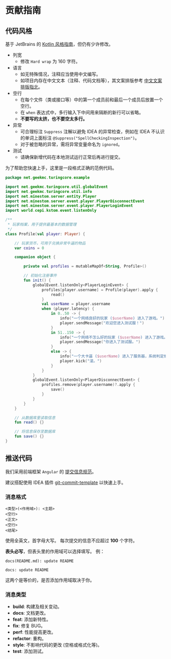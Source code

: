 # 贡献指南

## 代码风格

基于 JetBrains 的 [Kotlin 风格指南](https://kotlinlang.org/docs/coding-conventions.html#names-for-test-methods)，但仍有少许修改。

- 列宽
    - 修改 `Hard wrap` 为 160 字符。
- 语言
    - 如无特殊情况，注释应当使用中文编写。
    - 如项目内存在中文文本（注释、代码文档等），其文案排版参考 [中文文案排版指北](https://github.com/sparanoid/chinese-copywriting-guidelines)。
- 空行
    - 在每个文件（类或接口等）中的第一个成员前和最后一个成员后放置一个空行。
    - 在 `when` 表达式中，多行输入下中间用来隔断的新行可以省略。
    - **不要写的太挤，也不要空太多行。**
- 异常
    - 可合理标注 `Suppress` 注解以避免 IDEA 的异常检查，例如在 IDEA
      不认识的单词上面标注 `@Suppress("SpellCheckingInspection")`。
    - 对于被忽略的异常，需将异常变量命名为 `ignored`。
- 测试
    - 请确保新增代码在本地测试运行正常后再进行提交。

为了帮助您快速上手，这里是一段格式正确的范例代码。

```kotlin
package net.geekmc.turingcore.example

import net.geekmc.turingcore.util.globalEvent
import net.geekmc.turingcore.util.info
import net.minestom.server.entity.Player
import net.minestom.server.event.player.PlayerDisconnectEvent
import net.minestom.server.event.player.PlayerLoginEvent
import world.cepi.kstom.event.listenOnly

/**
 * 玩家档案，用于提供最基本的数据管理
 */
class Profile(val player: Player) {

    // 玩家货币，可用于兑换非常牛逼的物品
    var coins = 0

    companion object {

        private val profiles = mutableMapOf<String, Profile>()

        // 初始化注册事件
        fun init() {
            globalEvent.listenOnly<PlayerLoginEvent> {
                profiles[player.username] = Profile(player).apply {
                    read()
                }
                val userName = player.username
                when (player.latency) {
                    in 0..50 -> {
                        info("一个网络良好的玩家 ($userName) 进入了游戏。")
                        player.sendMessage("欢迎您进入测试服！")
                    }
                    in 51..150 -> {
                        info("一个网络不怎么好的玩家 ($userName) 进入了游戏。")
                        player.sendMessage("你进入了测试服。")
                    }
                    else -> {
                        info("一个大卡逼 ($userName) 进入了服务器，系统判定他充不起钱，将其踢出。")
                        player.kick("滚。")
                    }
                }
            }
            globalEvent.listenOnly<PlayerDisconnectEvent> {
                profiles.remove(player.username)?.apply {
                    save()
                }
            }
        }
    }

    // 从数据库里读取信息
    fun read() {}

    // 将信息保存至数据库
    fun save() {}
}
```

## 推送代码

我们采用前端框架 `Angular`
的 [提交信息规范](https://docs.google.com/document/d/1QrDFcIiPjSLDn3EL15IJygNPiHORgU1_OOAqWjiDU5Y/edit#)。

建议搭配使用 IDEA 插件 [git-commit-template](https://plugins.jetbrains.com/plugin/9861-git-commit-template) 以快速上手。

### 消息格式

```
<类型>(<作用域>): <主题>
<空行>
<正文>
<空行>
<结尾>
```

使用全英文，首字母大写。 每次提交的信息不应超过 **100** 个字符。

**表头必写**，但表头里的作用域可以选择填写。 例：

```
docs(README.md): update README
```

```
docs: update README
```

这两个是等价的，是否添加作用域取决于你。

### 消息类型

- **build**: 构建及相关变动。
- **docs**: 文档更改。
- **feat**: 添加新特性。
- **fix**: 修复 BUG。
- **perf**: 性能提高更改。
- **refactor**: 重构。
- **style**: 不影响代码的更改 (空格或格式化等)。
- **test**: 添加测试。